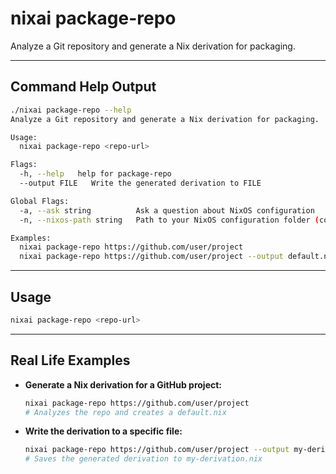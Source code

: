 # nixai package-repo

Analyze a Git repository and generate a Nix derivation for packaging.

---

## Command Help Output

```sh
./nixai package-repo --help
Analyze a Git repository and generate a Nix derivation for packaging.

Usage:
  nixai package-repo <repo-url>

Flags:
  -h, --help   help for package-repo
  --output FILE   Write the generated derivation to FILE

Global Flags:
  -a, --ask string          Ask a question about NixOS configuration
  -n, --nixos-path string   Path to your NixOS configuration folder (containing flake.nix or configuration.nix)

Examples:
  nixai package-repo https://github.com/user/project
  nixai package-repo https://github.com/user/project --output default.nix
```

---

## Usage

```sh
nixai package-repo <repo-url>
```

---

## Real Life Examples

- **Generate a Nix derivation for a GitHub project:**
  ```sh
  nixai package-repo https://github.com/user/project
  # Analyzes the repo and creates a default.nix
  ```
- **Write the derivation to a specific file:**
  ```sh
  nixai package-repo https://github.com/user/project --output my-derivation.nix
  # Saves the generated derivation to my-derivation.nix
  ```
